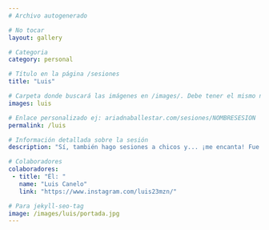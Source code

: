 ```yaml
---
# Archivo autogenerado

# No tocar
layout: gallery

# Categoria
category: personal

# Título en la página /sesiones
title: "Luis"

# Carpeta donde buscará las imágenes en /images/. Debe tener el mismo nombre y sin espacios
images: luis

# Enlace personalizado ej: ariadnaballestar.com/sesiones/NOMBRESESION
permalink: /luis

# Información detallada sobre la sesión
description: "Sí, también hago sesiones a chicos y... ¡me encanta! Fue muy fácil trabajar con Luis. A pesar de que nos devoraban los mosquitos, puso todo de su parte para que la sesion fuera genial. Siempre es un placer trabajar con gente así. ¡Espero que os guste!"

# Colaboradores
colaboradores:
 - title: "Él: "
   name: "Luis Canelo"
   link: "https://www.instagram.com/luis23mzn/"

# Para jekyll-seo-tag
image: /images/luis/portada.jpg
---
```

